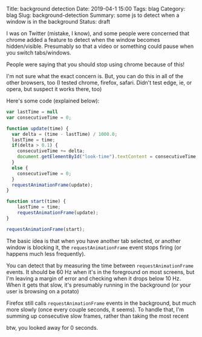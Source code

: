 Title: background detection
Date: 2019-04-1 15:00
Tags: blag
Category: blag
Slug: background-detection
Summary: some js to detect when a window is in the background
Status: draft

I was on Twitter (mistake, I know), and some people were concerned that chrome added a feature to detect when the window becomes hidden/visible. Presumably so that a video or something could pause when you switch tabs/windows.

People were saying that you should stop using chrome because of this!

I'm not sure what the exact concern is. But, you can do this in all of the other browsers, too
(I tested chrome, firefox, safari. Didn't test edge, ie, or opera, but suspect it works there, too)

Here's some code (explained below):

```js
var lastTime = null
var consecutiveTime = 0;

function update(time) {
  var delta = (time - lastTime) / 1000.0;
  lastTime = time;
  if(delta > 0.1) {
    consecutiveTime += delta;
    document.getElementById("look-time").textContent = consecutiveTime.toFixed(2);
  }
  else {
    consecutiveTime = 0;
  }
  requestAnimationFrame(update);
}

function start(time) {
    lastTime = time;
    requestAnimationFrame(update);
}

requestAnimationFrame(start);
```

The basic idea is that when you have another tab selected, or another window is blocking it, the `requestAnimationFrame` event stops firing (or happens much less frequently).

You can detect that by measuring the time between `requestAnimationFrame` events. It should be 60 Hz when it's in the foreground on most screens, but I'm leaving a margin of error and checking when it drops below 10 Hz. When it gets that slow, it's presumably running in the background (or your user is browsing on a potato)

Firefox still calls `requestAnimationFrame` events in the background, but much more slowly (once every couple seconds, it seems). To handle that, I'm summing up consecutive slow frames, rather than taking the most recent

btw, you looked away for <span id="look-time">0</span> seconds.

<script>
var lastTime = null
var consecutiveTime = 0;

function update(time) {
  var delta = (time - lastTime) / 1000.0;
  lastTime = time;
  if(delta > 0.1) {
    consecutiveTime += delta;
    document.getElementById("look-time").textContent = consecutiveTime.toFixed(2);
  }
  else {
    consecutiveTime = 0;
  }
  requestAnimationFrame(update);
}

function start(time) {
    lastTime = time;
    requestAnimationFrame(update);
}

requestAnimationFrame(start);
</script>
